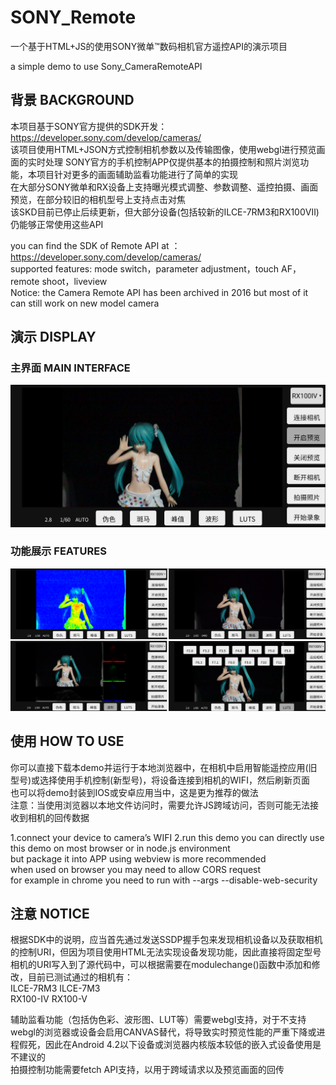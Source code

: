 # SONY_Remote
一个基于HTML+JS的使用SONY微单™数码相机官方遥控API的演示项目  
  
a simple demo to use Sony_CameraRemoteAPI
## 背景 BACKGROUND
本项目基于SONY官方提供的SDK开发：https://developer.sony.com/develop/cameras/  
该项目使用HTML+JSON方式控制相机参数以及传输图像，使用webgl进行预览画面的实时处理
SONY官方的手机控制APP仅提供基本的拍摄控制和照片浏览功能，本项目针对更多的画面辅助监看功能进行了简单的实现  
在大部分SONY微单和RX设备上支持曝光模式调整、参数调整、遥控拍摄、画面预览，在部分较旧的相机型号上支持点击对焦  
该SKD目前已停止后续更新，但大部分设备(包括较新的ILCE-7RM3和RX100Ⅶ)仍能够正常使用这些API  
  
you can find the SDK of Remote API at ： https://developer.sony.com/develop/cameras/  
supported features: mode switch，parameter adjustment，touch AF，remote shoot，liveview  
Notice: the Camera Remote API has been archived in 2016 but most of it can still work on new model camera  
## 演示 DISPLAY
### 主界面 MAIN INTERFACE
![主界面](https://github.com/ljing124/SONY-Remote/blob/master/img/MAIN.png "主界面")
### 功能展示 FEATURES
![功能展示](https://github.com/ljing124/SONY-Remote/blob/master/img/FEATURES.png "伪色彩、触控对焦、直方图与波形图、光圈调整")
## 使用 HOW TO USE
你可以直接下载本demo并运行于本地浏览器中，在相机中启用智能遥控应用(旧型号)或选择使用手机控制(新型号)，将设备连接到相机的WIFI，然后刷新页面  
也可以将demo封装到IOS或安卓应用当中，这是更为推荐的做法  
注意：当使用浏览器以本地文件访问时，需要允许JS跨域访问，否则可能无法接收到相机的回传数据
  
1.connect your device to camera’s WIFI
2.run this demo
you can directly use this demo on most browser or in node.js environment  
but package it into APP using webview is more recommended  
when used on browser you may need to allow CORS request  
for example in chrome you need to run with --args --disable-web-security
## 注意 NOTICE
根据SDK中的说明，应当首先通过发送SSDP握手包来发现相机设备以及获取相机的控制URI，但因为项目使用HTML无法实现设备发现功能，因此直接将固定型号相机的URI写入到了源代码中，可以根据需要在modulechange()函数中添加和修改，目前已测试通过的相机有：  
ILCE-7RM3  ILCE-7M3  
RX100-Ⅳ RX100-Ⅴ
  
辅助监看功能（包括伪色彩、波形图、LUT等）需要webgl支持，对于不支持webgl的浏览器或设备会启用CANVAS替代，将导致实时预览性能的严重下降或进程假死，因此在Android 4.2以下设备或浏览器内核版本较低的嵌入式设备使用是不建议的    
拍摄控制功能需要fetch API支持，以用于跨域请求以及预览画面的回传  
